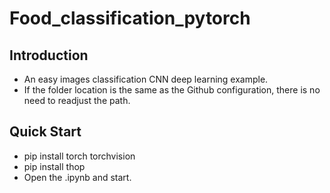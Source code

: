 # Food_classification_pytorch
## Introduction
- An easy images classification CNN deep learning example. 
- If the folder location is the same as the Github configuration, there is no need to readjust the path.

## Quick Start
- pip install torch torchvision
- pip install thop
- Open the .ipynb and start.

